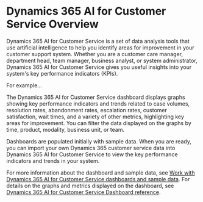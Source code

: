 # Dynamics 365 AI for Customer Service Overview

Dynamics 365 AI for Customer Service is a set of data analysis tools that use artificial intelligence to help you identify areas for improvement in your customer support system. Whether you are a customer care manager, department head, team manager, business analyst, or system administrator, Dynamics 365 AI for Customer Service gives you useful insights into your system's key performance indicators (KPIs).

For example...

The Dynamics 365 AI for Customer Service dashboard displays graphs showing key performance indicators and trends related to case volumes, resolution rates, abandonment rates, escalation rates, customer satisfaction, wait times, and a variety of other metrics, highlighting key areas for improvement. You can filter the data displayed on the graphs by time, product, modality, business unit, or team.

Dashboards are populated initially with sample data. When you are ready, you can import your own Dynamics 365 customer service data into Dynamics 365 AI for Customer Service to view the key performance indicators and trends in your system.

For more information about the dashboard and sample data, see [Work with Dynamics 365 AI for Customer Service dashboards and sample data](AICS-US-dashboards.md). For details on the graphs and metrics displayed on the dashboard, see [Dynamics 365 AI for Customer Service Dashboard reference](AICS-REF-dashboard).